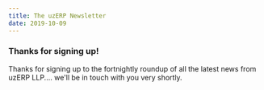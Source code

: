 ```yaml
---
title: The uzERP Newsletter
date: 2019-10-09                                                                                                                
---
```


### Thanks for signing up!

Thanks for signing up to the fortnightly roundup of all the latest news from uzERP LLP.... we'll be in touch with you very shortly.

